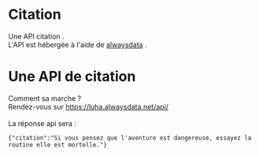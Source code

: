 # Citation
Une API citation . <br>
L'API est hébergée à l'aide de <a href="https://www.alwaysdata.com/fr/"> alwaysdata<a> .
# Une API de citation 
  Comment sa marche ? <br>
  Rendez-vous sur <a href="https://luha.alwaysdata.net/api/"> https://luha.alwaysdata.net/api/ </a>
   <br><br>
  La réponse api sera :
  ```
  {"citation":"Si vous pensez que l'aventure est dangereuse, essayez la routine elle est mortelle."}
  ```
  
  
  
